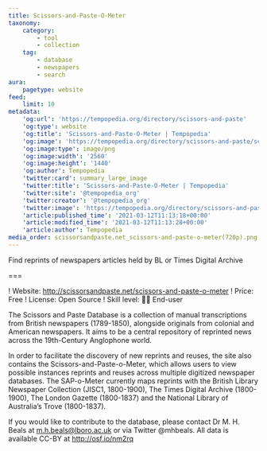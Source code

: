 ```yaml
---
title: Scissors-and-Paste-O-Meter
taxonomy:
    category:
        - tool
        - collection
    tag:
        - database
        - newspapers
        - search
aura:
    pagetype: website
feed:
    limit: 10
metadata:
    'og:url': 'https://tempopedia.org/directory/scissors-and-paste'
    'og:type': website
    'og:title': 'Scissors-and-Paste-O-Meter | Tempopedia'
    'og:image': 'https://tempopedia.org/directory/scissors-and-paste/scissorsandpaste.net_scissors-and-paste-o-meter(720p).png'
    'og:image:type': image/png
    'og:image:width': '2560'
    'og:image:height': '1440'
    'og:author': Tempopedia
    'twitter:card': summary_large_image
    'twitter:title': 'Scissors-and-Paste-O-Meter | Tempopedia'
    'twitter:site': '@tempopedia_org'
    'twitter:creator': '@tempopedia_org'
    'twitter:image': 'https://tempopedia.org/directory/scissors-and-paste/scissorsandpaste.net_scissors-and-paste-o-meter(720p).png'
    'article:published_time': '2021-03-12T11:13:18+00:00'
    'article:modified_time': '2021-03-12T11:13:28+00:00'
    'article:author': Tempopedia
media_order: scissorsandpaste.net_scissors-and-paste-o-meter(720p).png
---
```


Find reprints of newspapers articles held by BL or Times Digital Archive

===

! Website: http://scissorsandpaste.net/scissors-and-paste-o-meter
! Price: Free
! License: Open Source
! Skill level: 👩‍💻 End-user

The Scissors and Paste Database is a collection of manual transcriptions from British newspapers (1789-1850), alongside originals from colonial and American newspapers. It aims to be a central repository of reprinted news across the 19th-Century Anglophone world.

In order to facilitate the discovery of new reprints and reuses, the site also contains the Scissors-and-Paste-o-Meter, which allows users to view possible instances reprints and reuses across multiple digitized newspaper databases. The SAP-o-Meter currently maps reprints with the British Library Newspaper Collection (JISC1, 1800-1900), The Times Digital Archive (1800-1900), The London Gazette (1800-1837) and the National Library of Australia’s Trove (1800-1837).

If you would like to contribute to the database, please contact Dr M. H. Beals at m.h.beals@lboro.ac.uk or via Twitter @mhbeals. All data is available CC-BY at http://osf.io/nm2rq

